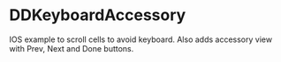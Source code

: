 DDKeyboardAccessory
===================

IOS example to scroll cells to avoid keyboard. Also adds accessory view with Prev, Next and Done buttons.